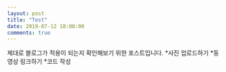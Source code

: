 ```yaml
---
layout: post
title: "Test"
date: 2019-07-12 18:08:00
comments: true
---
```

제대로 블로그가 적용이 되는지 확인해보기 위한 포스트입니다.
*사진 업로드하기
*동영상 링크하기
*코드 작성
